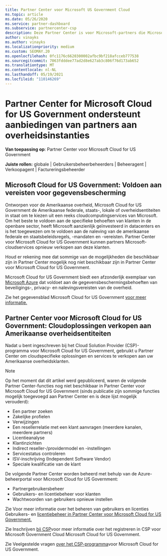 ```yaml
---
title: Partner Center voor Microsoft US Government Cloud
ms.topic: article
ms.date: 05/26/2020
ms.service: partner-dashboard
ms.subservice: partnercenter-csp
description: Deze Partner Center is voor Microsoft-partners die Microsoft-cloudoplossingen aanbieden aan klanten die werken met overheidsinstanties in de Verenigde Staten.
author: vinayks
ms.author: vinayks
ms.localizationpriority: medium
ms.custom: SEOMAY.20
ms.openlocfilehash: 0fc1176c6620300002afbc9bf218afcceb777538
ms.sourcegitcommit: 7063fdddee77ad2d8e627ab3c806f76d173ab652
ms.translationtype: MT
ms.contentlocale: nl-NL
ms.lasthandoff: 05/19/2021
ms.locfileid: "110146269"
---
```

# <a name="partner-center-for-microsoft-cloud-for-us-government-supports-partner-offers-to-government-agencies"></a>Partner Center for Microsoft Cloud for US Government ondersteunt aanbiedingen van partners aan overheidsinstanties

**Van toepassing op**: Partner Center voor Microsoft Cloud for US Government

**Juiste rollen:** globale | Gebruikersbeheerbeheerders | Beheeragent | Verkoopagent | Factureringsbeheerder

## <a name="microsoft-cloud-for-us-government-meeting-data-protection-requirements"></a>Microsoft Cloud for US Government: Voldoen aan vereisten voor gegevensbescherming

Ontworpen voor de Amerikaanse overheid, Microsoft Cloud for US Government de Amerikaanse federale, staats-, lokale of overheidsentiteiten in staat om te kiezen uit een reeks cloudcomputingservices van Microsoft. Om het beste te voldoen aan de specifieke behoeften van klanten in de openbare sector, heeft Microsoft aanzienlijk geïnvesteerd in datacenters en is het toegewezen om te voldoen aan de naleving van de amerikaanse federale en staatsbeleidsregels, -mandaten en -vereisten. Partner Center voor Microsoft Cloud for US Government kunnen partners Microsoft-cloudservices opnieuw verkopen aan deze klanten.

Houd er rekening mee dat sommige van de mogelijkheden die beschikbaar zijn in Partner Center mogelijk nog niet beschikbaar zijn in Partner Center voor Microsoft Cloud for US Government.

Microsoft Cloud for US Government biedt een afzonderlijk exemplaar van [Microsoft Azure](https://azure.microsoft.com/overview/clouds/government/) dat voldoet aan de gegevensbeschermingsbehoeften van beveiligings-, privacy- en nalevingsvereisten van de overheid. 

Zie het gegevensblad Microsoft Cloud for US Government [voor meer informatie.](https://download.microsoft.com/download/C/9/C/C9CA3002-DFC4-4ADA-841F-DF42AEC042FB/Microsoft_Azure_Government_Datasheet_EN_US.PDF)

## <a name="partner-center-for-microsoft-cloud-for-us-government-selling-cloud-solutions-to-us-government-entities"></a>Partner Center voor Microsoft Cloud for US Government: Cloudoplossingen verkopen aan Amerikaanse overheidsentiteiten

Nadat u bent ingeschreven bij het Cloud Solution Provider (CSP)-programma voor Microsoft Cloud for US Government, gebruikt u Partner Center om cloudspecifieke oplossingen en services te verkopen aan uw Amerikaanse overheidsklanten. 

> [!NOTE]  
> Op het moment dat dit artikel werd gepubliceerd, waren de volgende Partner Center-functies nog niet beschikbaar in Partner Center voor Microsoft Cloud for US Government (sinds publicatie zijn sommige functies mogelijk toegevoegd aan Partner Center en is deze lijst mogelijk verouderd):

- Een partner zoeken
- Zakelijke profielen
- Verwijzingen
- Een resellerrelatie met een klant aanvragen (meerdere kanalen, meerdere partners)
- Licentieanalyse
- Klantinzichten
- Indirect reseller-/providermodel en -instellingen
- Servicestatus controleren
- ISV-inschrijving (Independent Software Vendor)
- Speciale kwalificatie van de klant

De volgende Partner Center worden beheerd met behulp van de Azure-beheerportal voor Microsoft Cloud for US Government: 

- Partnergebruikersbeheer
- Gebruikers- en licentiebeheer voor klanten
- Wachtwoorden van gebruikers opnieuw instellen

Zie Voor meer informatie over het beheren van gebruikers en licenties Gebruikers- en [licentiebeheer in Partner Center voor Microsoft Cloud for US Government.](user-management-in-partner-center-for-microsoft-us-govt-cloud.md)

Zie Inschrijven [bij CSP](enroll-in-csp-for-microsoft-us-govt-cloud.md)voor meer informatie over het registreren in CSP voor Microsoft Government Cloud Microsoft Cloud for US Government.

Zie Veelgestelde vragen [over het CSP-programma](faq-for-us-govt-cloud.md)voor Microsoft Cloud for US Government.
